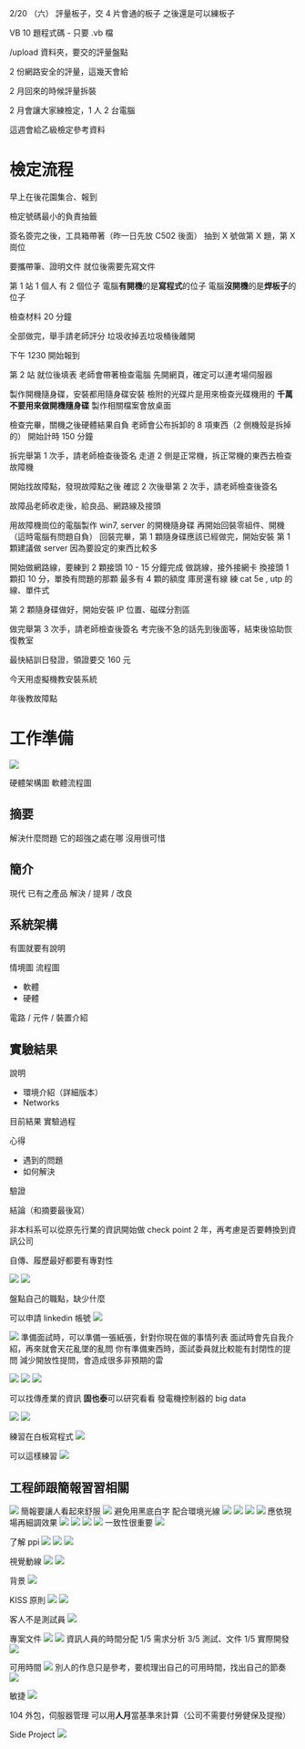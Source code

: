 2/20 （六） 評量板子，交 4 片會通的板子
之後還是可以練板子

VB 10 題程式碼 - 只要 .vb 檔

/upload 資料夾，要交的評量盤點

2 份網路安全的評量，這幾天會給

2 月回來的時候評量拆裝

2 月會讓大家練檢定，1 人 2 台電腦

這週會給乙級檢定參考資料

# 檢定流程

早上在後花園集合、報到

檢定號碼最小的負責抽籤

簽名簽完之後，工具箱帶著（昨一日先放 C502 後面）
抽到 X 號做第 X 題，第 X 崗位

要攜帶筆、證明文件
就位後需要先寫文件

第 1 站
1 個人 有 2 個位子
電腦**有開機**的是**寫程式**的位子
電腦**沒開機**的是**焊板子**的位子

檢查材料 20 分鐘

全部做完，舉手請老師評分
垃圾收掉丟垃圾桶後離開

下午 1230 開始報到

第 2 站
就位後填表
老師會帶著檢查電腦
先開網頁，確定可以連考場伺服器

製作開機隨身碟，安裝都用隨身碟安裝
檢附的光碟片是用來檢查光碟機用的
**千萬不要用來做開機隨身碟**
製作相關檔案會放桌面

檢查完畢，關機之後硬體結果自負
老師會公布拆卸的 8 項東西（2 側機殼是拆掉的）
開始計時 150 分鐘

拆完舉第 1 次手，請老師檢查後簽名
走道 2 側是正常機，拆正常機的東西去檢查故障機

開始找故障點，發現故障點之後
確認 2 次後舉第 2 次手，請老師檢查後簽名

故障品老師收走後，給良品、網路線及接頭

用故障機崗位的電腦製作 win7, server 的開機隨身碟
再開始回裝零組件、開機（這時電腦有問題自負）
回裝完畢，第 1 顆隨身碟應該已經做完，開始安裝
第 1 顆建議做 server
因為要設定的東西比較多

開始做網路線，要練到 2 顆接頭 10 - 15 分鐘完成
做跳線，接外接網卡
換接頭 1 顆扣 10 分，單換有問題的那顆
最多有 4 顆的額度
庫房還有線
練 cat 5e , utp 的線、單件式

第 2 顆隨身碟做好，開始安裝
IP 位置、磁碟分割區

做完舉第 3 次手，請老師檢查後簽名
考完後不急的話先到後面等，結束後協助恢復教室

最快結訓日發證，領證要交 160 元

今天用虛擬機教安裝系統

年後教故障點


# 工作準備

![](img/Pasted%20image%2020210201134254.png)

硬體架構圖
軟體流程圖

## 摘要
解決什麼問題
它的超強之處在哪
沒用很可惜

## 簡介
現代
已有之產品
解決 / 提昇 / 改良

## 系統架構
有圖就要有說明

情境圖
流程圖
- 軟體
- 硬體

電路 / 元件 / 裝置介紹

## 實驗結果
說明
- 環境介紹（詳細版本）
- Networks

目前結果
實驗過程

心得
- 遇到的問題
- 如何解決

驗證

結論（和摘要最後寫）

非本科系可以從原先行業的資訊開始做
check point 2 年，再考慮是否要轉換到資訊公司

自傳、履歷最好都要有專對性

![](img/Pasted%20image%2020210201140753.png)
![](img/Pasted%20image%2020210201140836.png)

盤點自己的職點，缺少什麼

可以申請 linkedin 帳號
![](img/Pasted%20image%2020210201141312.png)

![](img/Pasted%20image%2020210201141452.png)
準備面試時，可以準備一張紙張，針對你現在做的事情列表
面試時會先自我介紹，再來就會天花亂墜的亂問
你有準備東西時，面試委員就比較能有封閉性的提問
減少開放性提問，會造成很多非預期的雷

![](img/Pasted%20image%2020210201141931.png)
![](img/Pasted%20image%2020210201142014.png)
![](img/Pasted%20image%2020210201142150.png)

可以找傳產業的資訊
**固也泰**可以研究看看
發電機控制器的 big data

![](img/Pasted%20image%2020210201142539.png)
![](img/Pasted%20image%2020210201142628.png)

練習在白板寫程式
![](img/Pasted%20image%2020210201142700.png)

可以這樣練習
![](img/Pasted%20image%2020210201142812.png)

## 工程師跟簡報習習相關
![](img/Pasted%20image%2020210201151448.png)
簡報要讓人看起來舒服
![](img/Pasted%20image%2020210201151604.png)
避免用黑底白字
配合環境光線
![](img/Pasted%20image%2020210201151657.png)
![](img/Pasted%20image%2020210201151721.png)
![](img/Pasted%20image%2020210201151855.png)
![](img/Pasted%20image%2020210201152041.png)
應依現場再細調效果
![](img/Pasted%20image%2020210201152120.png)
![](img/Pasted%20image%2020210201152154.png)
![](img/Pasted%20image%2020210201152306.png)
![](img/Pasted%20image%2020210201152314.png)
一致性很重要
![](img/Pasted%20image%2020210201152350.png)

了解 ppi
![](img/Pasted%20image%2020210201152427.png)
![](img/Pasted%20image%2020210201152442.png)
![](img/Pasted%20image%2020210201152543.png)

視覺動線
![](img/Pasted%20image%2020210201152643.png)
![](img/Pasted%20image%2020210201152719.png)

背景
![](img/Pasted%20image%2020210201152818.png)

KISS 原則
![](img/Pasted%20image%2020210201153008.png)
![](img/Pasted%20image%2020210201153107.png)

客人不是測試員
![](img/Pasted%20image%2020210201153249.png)

專案文件
![](img/Pasted%20image%2020210201153342.png)
![](img/Pasted%20image%2020210201153440.png)
資訊人員的時間分配
1/5 需求分析
3/5 測試、文件
1/5 實際開發
![](img/Pasted%20image%2020210201153912.png)

可用時間
![](img/Pasted%20image%2020210201153950.png)
別人的作息只是參考，要梳理出自己的可用時間，找出自己的節奏
![](img/Pasted%20image%2020210201154053.png)

敏捷
![](img/Pasted%20image%2020210201154236.png)

104 外包，伺服器管理
可以用**人月**當基準來計算（公司不需要付勞健保及提撥）

Side Project
![](img/Pasted%20image%2020210201155645.png)

